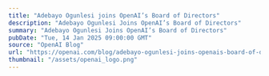 ```yaml
---
title: "Adebayo Ogunlesi joins OpenAI’s Board of Directors"
description: "Adebayo Ogunlesi Joins OpenAI’s Board of Directors"
summary: "Adebayo Ogunlesi Joins OpenAI’s Board of Directors"
pubDate: "Tue, 14 Jan 2025 09:00:00 GMT"
source: "OpenAI Blog"
url: "https://openai.com/blog/adebayo-ogunlesi-joins-openais-board-of-directors"
thumbnail: "/assets/openai_logo.png"
---
```


